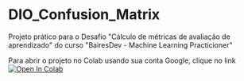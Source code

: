 # DIO_Confusion_Matrix
Projeto prático para o Desafio "Cálculo de métricas de avaliação de aprendizado" do curso "BairesDev - Machine Learning Practicioner"

Para abrir o projeto no Colab usando sua conta Google, clique no link 
[![Open In Colab](https://colab.research.google.com/assets/colab-badge.svg)](https://colab.research.google.com/github/adeiltonmsantos/DIO_Confusion_Matrix/blob/main/Confusion_Matrix.ipynb)
